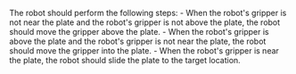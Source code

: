 

The robot should perform the following steps:
    - When the robot's gripper is not near the plate and the robot's gripper is not above the plate, the robot should move the gripper above the plate.
    - When the robot's gripper is above the plate and the robot's gripper is not near the plate, the robot should move the gripper into the plate.
    - When the robot's gripper is near the plate, the robot should slide the plate to the target location.